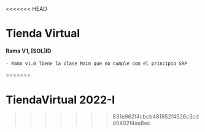 <<<<<<< HEAD
# Tienda Virtual

#### Rama V1, \[SOL\]ID

    - Rama v1.0 Tiene la clase Main que no cumple con el principio SRP
 

=======
# TiendaVirtual 2022-I
>>>>>>> 831e962f4cbcb481952f4526c3cdd0402f4aa8ec
